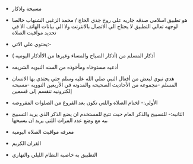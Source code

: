 - مسبحة واذكار
- هو تطبيق اسلامي صدقه جاريه علي روح جدي الحاج / محمد الزغبي الشنهاب خالصا لوجهه تعالي
التطبيق لا يحتاج الي الاتصال بالانترنت ولا الي بيانات الهاتف الا في تحديد مواقيت الصلاه

- يحتوي علي الاتي:- 
- أذكار المسلم من (أذكار الصباح والمساء وغيرها من الاأذكار اليوميه )
- أدعيه مستوحاه ومأخوذه من السنه النبويه الشريفه
- هدي نبوي لبعض من أفعال النبي صلي الله عليه وسلم حتي يحتذي بها الانسان المسلم
-مجموعه من الأحاديث الصحيحه والمدونه في الأربعين النوويه
-مسبحه إلكترونيه تنقسم إلي قسمين

- الأولي:- لختام الصلاه واللتي تكون بعد الفروغ من الصلوات المفروضه 

- الثانيه:- للتسبيح والذكر العام حيث تتيح للمستخدم ان يضع الذكر الذي يريد التسبيح بيه مع وضع عدد المرات اللتي يريد ان يسبحها 
- معرفه مواقيت الصلاه اليومية
- القران الكريم
- التطبيق به خاصيه النظام الليلي والنهاري
